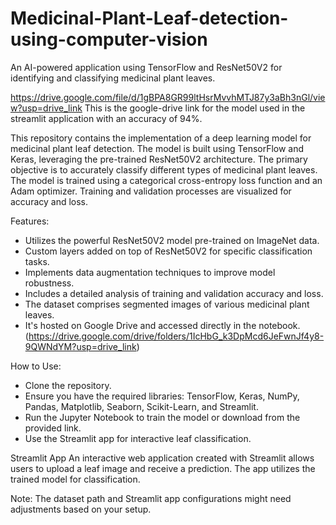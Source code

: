 # Medicinal-Plant-Leaf-detection-using-computer-vision
An AI-powered application using TensorFlow and ResNet50V2 for identifying and classifying medicinal plant leaves.

https://drive.google.com/file/d/1gBPA8GR99ltHsrMvvhMTJ87y3aBh3nGl/view?usp=drive_link
This is the google-drive link for the model used in the streamlit application with an accuracy of 94%.

This repository contains the implementation of a deep learning model for medicinal plant leaf detection. The model is built using TensorFlow and Keras, leveraging the pre-trained ResNet50V2 architecture. The primary objective is to accurately classify different types of medicinal plant leaves. The model is trained using a categorical cross-entropy loss function and an Adam optimizer. Training and validation processes are visualized for accuracy and loss.

Features:
- Utilizes the powerful ResNet50V2 model pre-trained on ImageNet data.
- Custom layers added on top of ResNet50V2 for specific classification tasks.
- Implements data augmentation techniques to improve model robustness.
- Includes a detailed analysis of training and validation accuracy and loss.
- The dataset comprises segmented images of various medicinal plant leaves.
- It's hosted on Google Drive and accessed directly in the notebook. (https://drive.google.com/drive/folders/1IcHbG_k3DpMcd6JeFwnJf4y8-9QWNdYM?usp=drive_link)

How to Use:
- Clone the repository.
- Ensure you have the required libraries: TensorFlow, Keras, NumPy, Pandas, Matplotlib, Seaborn, Scikit-Learn, and Streamlit.
- Run the Jupyter Notebook to train the model or download from the provided link.
- Use the Streamlit app for interactive leaf classification.

Streamlit App
An interactive web application created with Streamlit allows users to upload a leaf image and receive a prediction. The app utilizes the trained model for classification.


Note:
The dataset path and Streamlit app configurations might need adjustments based on your setup.
